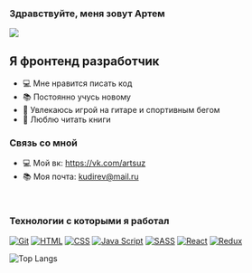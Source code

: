 ### Здравствуйте, меня зовут Артем 
![](https://komarev.com/ghpvc/?username=Artem-suz)
## Я фронтенд разработчик
- 💻 Мне нравится писать код
- 📚 Постоянно учусь новому
- 🎸 Увлекаюсь игрой на гитаре и спортивным бегом
- 📘 Люблю читать книги

### Связь со мной
- 💻 Мой вк: https://vk.com/artsuz
- 📚 Моя почта: kudirev@mail.ru




<br />

### Технологии с которыми я работал

[![Git](https://shields.io/badge/-Git-f0efe7?logo=git&style=for-the-badge)](https://git-scm.com/)
[![HTML](https://shields.io/badge/-HTML5-E34F26?logo=html5&style=for-the-badge&logoColor=fff)](https://html5book.ru/html-html5/)
[![CSS](https://shields.io/badge/-CSS3-1572B6?logo=css3&style=for-the-badge&logoColor=fff)](https://html5book.ru/osnovy-css/)
[![Java Script](https://shields.io/badge/-Java_Script-F7DF1E?logo=javascript&style=for-the-badge&logoColor=222)](https://learn.javascript.ru/)
[![SASS](https://img.shields.io/badge/-Sass-333333?style=for-the-badge&logo=sass)](https://sass-scss.ru/)
[![React](https://shields.io/badge/-React-282c34?logo=react&style=for-the-badge)](https://reactjs.org/)
[![Redux](https://shields.io/badge/-Redux-710B77?logo=redux&style=for-the-badge)](https://redux.js.org/)

![Top Langs](https://github-readme-stats.vercel.app/api/top-langs/?username=Artem-suz&layout=compact)

